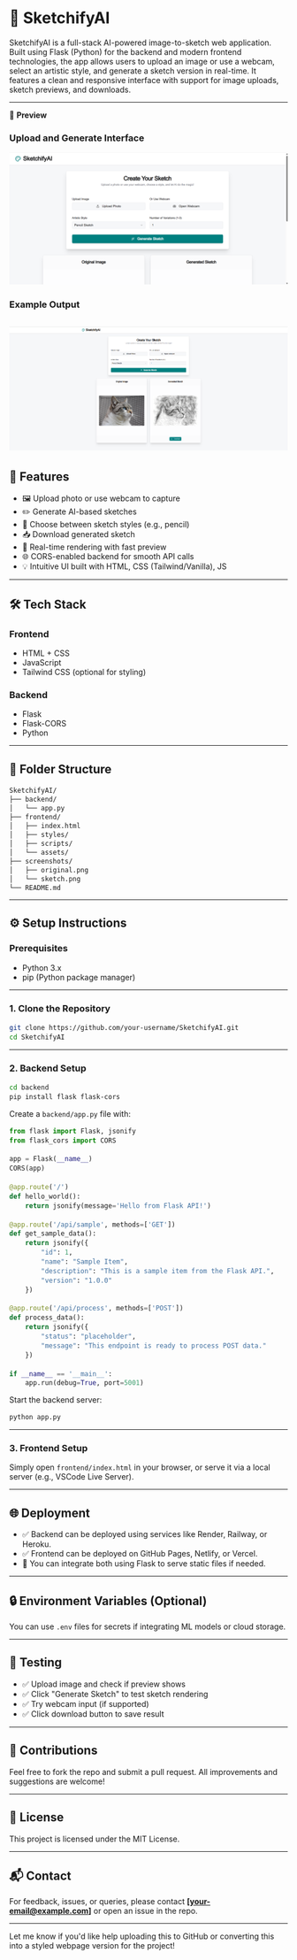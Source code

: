 # 🎨 SketchifyAI

SketchifyAI is a full-stack AI-powered image-to-sketch web application. Built using Flask (Python) for the backend and modern frontend technologies, the app allows users to upload an image or use a webcam, select an artistic style, and generate a sketch version in real-time. It features a clean and responsive interface with support for image uploads, sketch previews, and downloads.

---

📸 **Preview**

### Upload and Generate Interface
![Screenshot1](screenshot1.png)

### Example Output
![Screenshot2](screenshot2.png)
---

## 🚀 Features

* 🖼️ Upload photo or use webcam to capture
* ✏️ Generate AI-based sketches
* 🎨 Choose between sketch styles (e.g., pencil)
* 📥 Download generated sketch
* 🔄 Real-time rendering with fast preview
* 🌐 CORS-enabled backend for smooth API calls
* 💡 Intuitive UI built with HTML, CSS (Tailwind/Vanilla), JS

---

## 🛠️ Tech Stack

### Frontend

* HTML + CSS
* JavaScript
* Tailwind CSS (optional for styling)

### Backend

* Flask
* Flask-CORS
* Python

---

## 📁 Folder Structure

```
SketchifyAI/
├── backend/
│   └── app.py
├── frontend/
│   ├── index.html
│   ├── styles/
│   ├── scripts/
│   └── assets/
├── screenshots/
│   ├── original.png
│   └── sketch.png
└── README.md
```

---

## ⚙️ Setup Instructions

### Prerequisites

* Python 3.x
* pip (Python package manager)

---

### 1. Clone the Repository

```bash
git clone https://github.com/your-username/SketchifyAI.git
cd SketchifyAI
```

---

### 2. Backend Setup

```bash
cd backend
pip install flask flask-cors
```

Create a `backend/app.py` file with:

```python
from flask import Flask, jsonify
from flask_cors import CORS

app = Flask(__name__)
CORS(app)

@app.route('/')
def hello_world():
    return jsonify(message='Hello from Flask API!')

@app.route('/api/sample', methods=['GET'])
def get_sample_data():
    return jsonify({
        "id": 1,
        "name": "Sample Item",
        "description": "This is a sample item from the Flask API.",
        "version": "1.0.0"
    })

@app.route('/api/process', methods=['POST'])
def process_data():
    return jsonify({
        "status": "placeholder",
        "message": "This endpoint is ready to process POST data."
    })

if __name__ == '__main__':
    app.run(debug=True, port=5001)
```

Start the backend server:

```bash
python app.py
```

---

### 3. Frontend Setup

Simply open `frontend/index.html` in your browser, or serve it via a local server (e.g., VSCode Live Server).

---

## 🌐 Deployment

* ✅ Backend can be deployed using services like Render, Railway, or Heroku.
* ✅ Frontend can be deployed on GitHub Pages, Netlify, or Vercel.
* 🔁 You can integrate both using Flask to serve static files if needed.

---

## 🔒 Environment Variables (Optional)

You can use `.env` files for secrets if integrating ML models or cloud storage.

---

## 🧪 Testing

* ✅ Upload image and check if preview shows
* ✅ Click "Generate Sketch" to test sketch rendering
* ✅ Try webcam input (if supported)
* ✅ Click download button to save result

---

## 🤝 Contributions

Feel free to fork the repo and submit a pull request. All improvements and suggestions are welcome!

---

## 📄 License

This project is licensed under the MIT License.

---

## 📬 Contact

For feedback, issues, or queries, please contact **\[[your-email@example.com](mailto:your-email@example.com)]** or open an issue in the repo.

---

Let me know if you'd like help uploading this to GitHub or converting this into a styled webpage version for the project!

